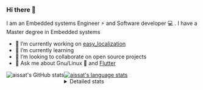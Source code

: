 ### Hi there 👋

I am an Embedded systems Engineer ⚡️ and Software developer 💻 . I have a Master degree in Embedded systems
- 🔭 I’m currently working on [easy_localization](https://pub.dev/packages/easy_localization)
- 🌱 I’m currently learning 
- 👯 I’m looking to collaborate on open source projects
- 💬 Ask me about  Gnu/Linux 🐧 and [Flutter](https://flutter.dev) 

<a href="https://profile-summary-for-github.com/user/aissat">
  <img align="left" height="170px" src="https://github-readme-stats.vercel.app/api?username=aissat&show_icons=true&line_height=27&count_private=true&include_all_commits=true" alt="aissat's GitHub stats"/>
  <img src="https://github-readme-stats.vercel.app/api/top-langs/?username=aissat&hide_langs_below=5&layout=compact" alt="aissat's language stats"/>
</a>

<details>
<summary>Detailed stats</summary>
 

### 🧐 Waka Stats

<!--START_SECTION:waka-->
![Code Time](http://img.shields.io/badge/Code%20Time-5%2C317%20hrs%2015%20mins-blue)

![Profile Views](http://img.shields.io/badge/Profile%20Views-0-blue)

![Lines of code](https://img.shields.io/badge/From%20Hello%20World%20I%27ve%20Written-2.0%20million%20lines%20of%20code-blue)

**🐱 My GitHub Data** 

> 📦 120.4 kB Used in GitHub's Storage 
 > 
> 🏆 228 Contributions in the Year 2023
 > 
> 💼 Opted to Hire
 > 
> 📜 166 Public Repositories 
 > 
> 🔑 25 Private Repositories 
 > 
**I'm a Night 🦉** 

```text
🌞 Morning                449 commits         ██░░░░░░░░░░░░░░░░░░░░░░░   07.87 % 
🌆 Daytime                903 commits         ████░░░░░░░░░░░░░░░░░░░░░   15.83 % 
🌃 Evening                2437 commits        ███████████░░░░░░░░░░░░░░   42.72 % 
🌙 Night                  1916 commits        ████████░░░░░░░░░░░░░░░░░   33.58 % 
```
📅 **I'm Most Productive on Thursday** 

```text
Monday                   514 commits         ██░░░░░░░░░░░░░░░░░░░░░░░   09.01 % 
Tuesday                  889 commits         ████░░░░░░░░░░░░░░░░░░░░░   15.58 % 
Wednesday                678 commits         ███░░░░░░░░░░░░░░░░░░░░░░   11.88 % 
Thursday                 1111 commits        █████░░░░░░░░░░░░░░░░░░░░   19.47 % 
Friday                   1039 commits        █████░░░░░░░░░░░░░░░░░░░░   18.21 % 
Saturday                 892 commits         ████░░░░░░░░░░░░░░░░░░░░░   15.64 % 
Sunday                   582 commits         ███░░░░░░░░░░░░░░░░░░░░░░   10.20 % 
```


📊 **This Week I Spent My Time On** 

```text
🕑︎ Time Zone: Africa/Algiers

💬 Programming Languages: 
Dart                     11 hrs 2 mins       ████████████░░░░░░░░░░░░░   49.85 % 
Bash                     3 hrs 43 mins       ████░░░░░░░░░░░░░░░░░░░░░   16.85 % 
YAML                     3 hrs 26 mins       ████░░░░░░░░░░░░░░░░░░░░░   15.55 % 
Markdown                 1 hr 48 mins        ██░░░░░░░░░░░░░░░░░░░░░░░   08.20 % 
Other                    1 hr 46 mins        ██░░░░░░░░░░░░░░░░░░░░░░░   08.03 % 

🔥 Editors: 
VS Code                  22 hrs 8 mins       █████████████████████████   100.00 % 

💻 Operating System: 
Linux                    22 hrs 8 mins       █████████████████████████   100.00 % 
```

**I Mostly Code in Dart** 

```text
Dart                     28 repos            ████████░░░░░░░░░░░░░░░░░   31.46 % 
PHP                      7 repos             ██░░░░░░░░░░░░░░░░░░░░░░░   07.87 % 
C++                      7 repos             ██░░░░░░░░░░░░░░░░░░░░░░░   07.87 % 
CSS                      3 repos             █░░░░░░░░░░░░░░░░░░░░░░░░   03.37 % 
Dockerfile               3 repos             █░░░░░░░░░░░░░░░░░░░░░░░░   03.37 % 
```



**Timeline**

![Lines of Code chart](https://raw.githubusercontent.com/aissat/aissat/master/assets/bar_graph.png)


 Last Updated on 09/09/2023 00:53:59 UTC
<!--END_SECTION:waka-->

</details>
